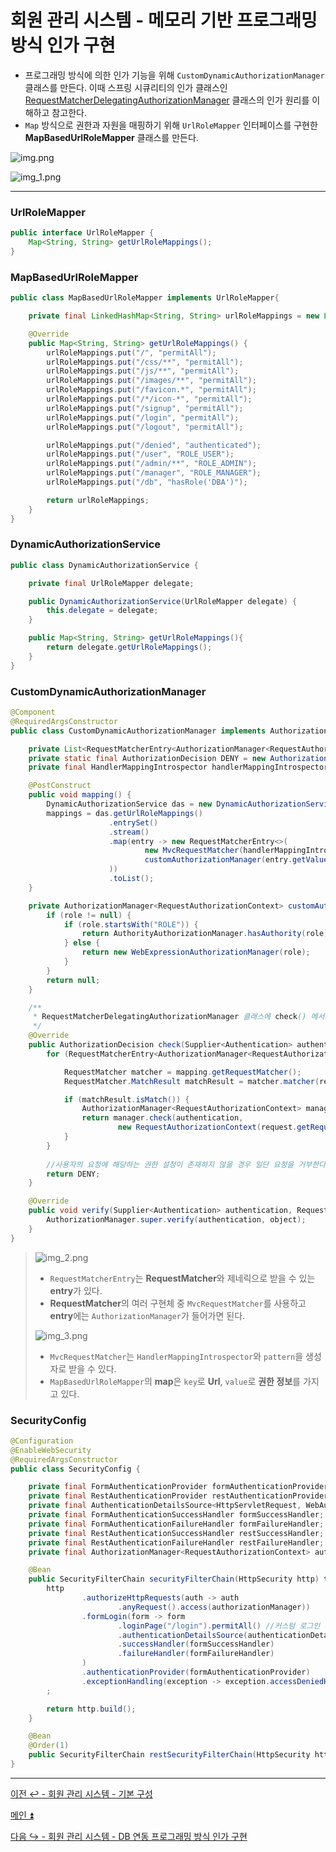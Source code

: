 # 회원 관리 시스템 - 메모리 기반 프로그래밍 방식 인가 구현

- 프로그래밍 방식에 의한 인가 기능을 위해 `CustomDynamicAuthorizationManager` 클래스를 만든다. 이때 스프링 시큐리티의 인가 클래스인 [RequestMatcherDelegatingAuthorizationManager](https://github.com/genesis12345678/TIL/blob/main/Spring/security/security/AuthorizationProcess/AuthorityAuthorizationManager.md) 클래스의 인가 원리를 이해하고 참고한다.
- `Map` 방식으로 권한과 자원을 매핑하기 위해 `UrlRoleMapper` 인터페이스를 구현한 **MapBasedUrlRoleMapper** 클래스를 만든다.

![img.png](image/img.png)

![img_1.png](image/img_1.png)

---

### UrlRoleMapper

```java
public interface UrlRoleMapper {
    Map<String, String> getUrlRoleMappings();
}
```

### MapBasedUrlRoleMapper

```java
public class MapBasedUrlRoleMapper implements UrlRoleMapper{

    private final LinkedHashMap<String, String> urlRoleMappings = new LinkedHashMap<>();

    @Override
    public Map<String, String> getUrlRoleMappings() {
        urlRoleMappings.put("/", "permitAll");
        urlRoleMappings.put("/css/**", "permitAll");
        urlRoleMappings.put("/js/**", "permitAll");
        urlRoleMappings.put("/images/**", "permitAll");
        urlRoleMappings.put("/favicon.*", "permitAll");
        urlRoleMappings.put("/*/icon-*", "permitAll");
        urlRoleMappings.put("/signup", "permitAll");
        urlRoleMappings.put("/login", "permitAll");
        urlRoleMappings.put("/logout", "permitAll");

        urlRoleMappings.put("/denied", "authenticated");
        urlRoleMappings.put("/user", "ROLE_USER");
        urlRoleMappings.put("/admin/**", "ROLE_ADMIN");
        urlRoleMappings.put("/manager", "ROLE_MANAGER");
        urlRoleMappings.put("/db", "hasRole('DBA')");

        return urlRoleMappings;
    }
}
```

### DynamicAuthorizationService

```java
public class DynamicAuthorizationService {

    private final UrlRoleMapper delegate;

    public DynamicAuthorizationService(UrlRoleMapper delegate) {
        this.delegate = delegate;
    }

    public Map<String, String> getUrlRoleMappings(){
        return delegate.getUrlRoleMappings();
    }
}
```

### CustomDynamicAuthorizationManager

```java
@Component
@RequiredArgsConstructor
public class CustomDynamicAuthorizationManager implements AuthorizationManager<RequestAuthorizationContext> {

    private List<RequestMatcherEntry<AuthorizationManager<RequestAuthorizationContext>>> mappings;
    private static final AuthorizationDecision DENY = new AuthorizationDecision(false);
    private final HandlerMappingIntrospector handlerMappingIntrospector;

    @PostConstruct
    public void mapping() {
        DynamicAuthorizationService das = new DynamicAuthorizationService(new MapBasedUrlRoleMapper());
        mappings = das.getUrlRoleMappings()
                      .entrySet()
                      .stream()
                      .map(entry -> new RequestMatcherEntry<>(
                              new MvcRequestMatcher(handlerMappingIntrospector, entry.getKey()),
                              customAuthorizationManager(entry.getValue())
                      ))
                      .toList();
    }

    private AuthorizationManager<RequestAuthorizationContext> customAuthorizationManager(String role) {
        if (role != null) {
            if (role.startsWith("ROLE")) {
                return AuthorityAuthorizationManager.hasAuthority(role);
            } else {
                return new WebExpressionAuthorizationManager(role);
            }
        }
        return null;
    }

    /**
     * RequestMatcherDelegatingAuthorizationManager 클래스에 check() 메서드 그대로
     */
    @Override
    public AuthorizationDecision check(Supplier<Authentication> authentication, RequestAuthorizationContext request) {
        for (RequestMatcherEntry<AuthorizationManager<RequestAuthorizationContext>> mapping : this.mappings) {

            RequestMatcher matcher = mapping.getRequestMatcher();
            RequestMatcher.MatchResult matchResult = matcher.matcher(request.getRequest());

            if (matchResult.isMatch()) {
                AuthorizationManager<RequestAuthorizationContext> manager = mapping.getEntry();
                return manager.check(authentication,
                        new RequestAuthorizationContext(request.getRequest(), matchResult.getVariables()));
            }
        }
        
        //사용자의 요청에 해당하는 권한 설정이 존재하지 않을 경우 일단 요청을 거부한다.
        return DENY;
    }

    @Override
    public void verify(Supplier<Authentication> authentication, RequestAuthorizationContext object) {
        AuthorizationManager.super.verify(authentication, object);
    }
}
```
> ![img_2.png](image/img_2.png)
> 
> - `RequestMatcherEntry`는 **RequestMatcher**와 제네릭으로 받을 수 있는 **entry**가 있다.
> - **RequestMatcher**의 여러 구현체 중 `MvcRequestMatcher`를 사용하고 **entry**에는 `AuthorizationManager`가 들어가면 된다.
> 
> ![img_3.png](image/img_3.png)
> 
> - `MvcRequestMatcher`는 `HandlerMappingIntrospector`와 `pattern`을 생성자로 받을 수 있다.
> - `MapBasedUrlRoleMapper`의 **map**은 `key`로 **Url**, `value`로 **권한 정보**를 가지고 있다.

### SecurityConfig

```java
@Configuration
@EnableWebSecurity
@RequiredArgsConstructor
public class SecurityConfig {

    private final FormAuthenticationProvider formAuthenticationProvider;
    private final RestAuthenticationProvider restAuthenticationProvider;
    private final AuthenticationDetailsSource<HttpServletRequest, WebAuthenticationDetails> authenticationDetailsSource;
    private final FormAuthenticationSuccessHandler formSuccessHandler;
    private final FormAuthenticationFailureHandler formFailureHandler;
    private final RestAuthenticationSuccessHandler restSuccessHandler;
    private final RestAuthenticationFailureHandler restFailureHandler;
    private final AuthorizationManager<RequestAuthorizationContext> authorizationManager;

    @Bean
    public SecurityFilterChain securityFilterChain(HttpSecurity http) throws Exception {
        http
                .authorizeHttpRequests(auth -> auth
                        .anyRequest().access(authorizationManager))
                .formLogin(form -> form
                        .loginPage("/login").permitAll() //커스텀 로그인 페이지
                        .authenticationDetailsSource(authenticationDetailsSource)
                        .successHandler(formSuccessHandler)
                        .failureHandler(formFailureHandler)
                )
                .authenticationProvider(formAuthenticationProvider)
                .exceptionHandling(exception -> exception.accessDeniedHandler(new FormAccessDeniedHandler("/denied")))
        ;

        return http.build();
    }

    @Bean
    @Order(1)
    public SecurityFilterChain restSecurityFilterChain(HttpSecurity http) throws Exception {...}
}
```

---

[이전 ↩️ - 회원 관리 시스템 - 기본 구성](https://github.com/genesis12345678/TIL/blob/main/Spring/security/security/Projects/%ED%9A%8C%EC%9B%90_%EA%B4%80%EB%A6%AC_%EC%8B%9C%EC%8A%A4%ED%85%9C/%EA%B8%B0%EB%B3%B8%EA%B5%AC%EC%84%B1/Main.md)

[메인 ⏫](https://github.com/genesis12345678/TIL/blob/main/Spring/security/security/main.md)

[다음 ↪️ - 회원 관리 시스템 - DB 연동 프로그래밍 방식 인가 구현](https://github.com/genesis12345678/TIL/blob/main/Spring/security/security/Projects/%ED%9A%8C%EC%9B%90_%EA%B4%80%EB%A6%AC_%EC%8B%9C%EC%8A%A4%ED%85%9C/DB/Main.md)